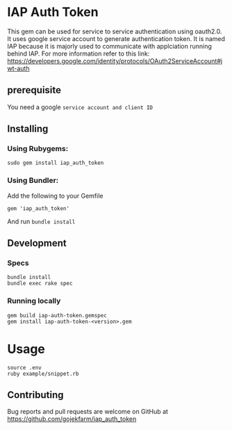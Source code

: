# IAP Auth Token

This gem can be used for service to service authentication using oauth2.0.
It uses google service account to generate authentication token. It is named IAP because it is majorly used to communicate with applciation running behind IAP.
For more information refer to this link: https://developers.google.com/identity/protocols/OAuth2ServiceAccount#jwt-auth

## prerequisite

You need a google `service account and client ID`

## Installing

### Using Rubygems:
```
sudo gem install iap_auth_token
```

### Using Bundler:

Add the following to your Gemfile
```
gem 'iap_auth_token'
```
And run `bundle install`

## Development

### Specs

```
bundle install
bundle exec rake spec
```

### Running locally

```
gem build iap-auth-token.gemspec
gem install iap-auth-token-<version>.gem
```

# Usage

```
source .env
ruby example/snippet.rb
```

## Contributing
Bug reports and pull requests are welcome on GitHub at https://github.com/gojekfarm/iap_auth_token
